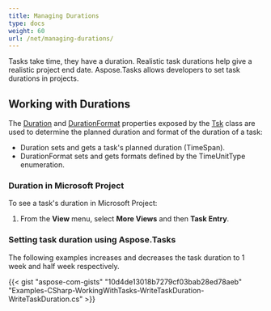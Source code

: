 ```yaml
---
title: Managing Durations
type: docs
weight: 60
url: /net/managing-durations/
---
```


Tasks take time, they have a duration. Realistic task durations help give a realistic project end date. Aspose.Tasks allows developers to set task durations in projects.

## **Working with Durations**
The [Duration](https://apireference.aspose.com/tasks/net/aspose.tasks/tsk/fields/duration) and [DurationFormat](https://apireference.aspose.com/tasks/net/aspose.tasks/tsk/fields/durationformat) properties exposed by the [Tsk](https://apireference.aspose.com/tasks/net/aspose.tasks/tsk) class are used to determine the planned duration and format of the duration of a task:

- Duration sets and gets a task's planned duration (TimeSpan).
- DurationFormat sets and gets formats defined by the TimeUnitType enumeration.

### **Duration in Microsoft Project**
To see a task's duration in Microsoft Project:

1. From the **View** menu, select **More Views** and then **Task Entry**.

### **Setting task duration using Aspose.Tasks**
The following examples increases and decreases the task duration to 1 week and half week respectively.

{{< gist "aspose-com-gists" "10d4de13018b7279cf03bab28ed78aeb" "Examples-CSharp-WorkingWithTasks-WriteTaskDuration-WriteTaskDuration.cs" >}}

